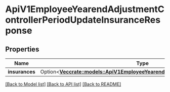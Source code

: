 # ApiV1EmployeeYearendAdjustmentControllerPeriodUpdateInsuranceResponse

## Properties

Name | Type | Description | Notes
------------ | ------------- | ------------- | -------------
**insurances** | Option<[**Vec<crate::models::ApiV1EmployeeYearendAdjustmentInsuranceSerializer>**](ApiV1EmployeeYearendAdjustmentInsuranceSerializer.md)> |  | [optional]

[[Back to Model list]](../README.md#documentation-for-models) [[Back to API list]](../README.md#documentation-for-api-endpoints) [[Back to README]](../README.md)


